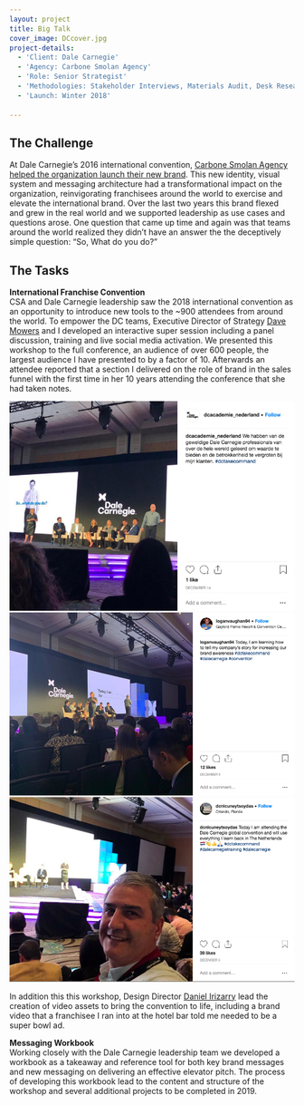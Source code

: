 ```yaml
---
layout: project
title: Big Talk
cover_image: DCcover.jpg
project-details:
  - 'Client: Dale Carnegie'
  - 'Agency: Carbone Smolan Agency'
  - 'Role: Senior Strategist'
  - 'Methodologies: Stakeholder Interviews, Materials Audit, Desk Research'
  - 'Launch: Winter 2018'

---
```

## The Challenge
At Dale Carnegie’s 2016 international convention, [Carbone Smolan Agency helped the organization launch their new brand](https://www.carbonesmolan.com/work/dale-carnegie.html). This new identity, visual system and messaging architecture had a transformational impact on the organization, reinvigorating franchisees around the world to exercise and elevate the international brand. Over the last two years this brand flexed and grew in the real world and we supported leadership as use cases and questions arose. One question that came up time and again was that teams around the world realized they didn’t have an answer the the deceptively simple question: “So, What do you do?”

## The Tasks
**International Franchise Convention**  
CSA and Dale Carnegie leadership saw the 2018 international convention as an opportunity to introduce new tools to the ~900 attendees from around the world. To empower the DC teams, Executive Director of Strategy [Dave Mowers](https://www.linkedin.com/in/davemowers/) and I developed an interactive super session including a panel discussion, training and live social media activation. We presented this workshop to the full conference, an audience of over 600 people, the largest audience I have presented to by a factor of 10. Afterwards an attendee reported that a section I delivered on the role of brand in the sales funnel with the first time in her 10 years attending the conference that she had taken notes.

![image](/assets/images/DCnetherlands.png)
![image](/assets/images/DCsocial.png)
![image](/assets/images/DCselfie.png)

In addition this this workshop, Design Director [Daniel Irizarry](http://www.irizarrydaniel.com/) lead the creation of video assets to bring the convention to life, including a brand video that a franchisee I ran into at the hotel bar told me needed to be a super bowl ad.

**Messaging Workbook**  
Working closely with the Dale Carnegie leadership team we developed a workbook as a takeaway and reference tool for both key brand messages and new messaging on delivering an effective elevator pitch. The process of developing this workbook lead to the content and structure of the workshop and several additional projects to be completed in 2019.
